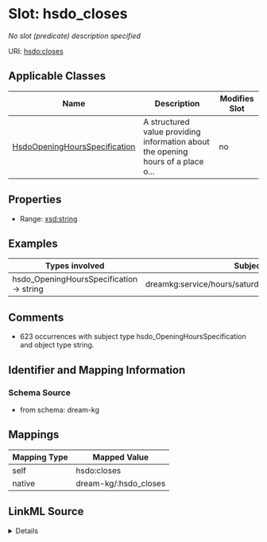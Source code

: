 

# Slot: hsdo_closes


_No slot (predicate) description specified_





URI: [hsdo:closes](http://schema.org/closes)



<!-- no inheritance hierarchy -->





## Applicable Classes

| Name | Description | Modifies Slot |
| --- | --- | --- |
| [HsdoOpeningHoursSpecification](../classes/HsdoOpeningHoursSpecification.md) | A structured value providing information about the opening hours of a place o... |  no  |







## Properties

* Range: [xsd:string](xsd:string)






## Examples

| Types involved | Subject | Predicate | Object |
| --- | --- | --- | --- |
| hsdo_OpeningHoursSpecification → string | dreamkg:service/hours/saturday/5185303560585216 | hsdo:closes | 00:00 |


## Comments

* 623 occurrences with subject type hsdo_OpeningHoursSpecification and object type string.

## Identifier and Mapping Information







### Schema Source


* from schema: dream-kg




## Mappings

| Mapping Type | Mapped Value |
| ---  | ---  |
| self | hsdo:closes |
| native | dream-kg/:hsdo_closes |




## LinkML Source

<details>
```yaml
name: hsdo_closes
description: No slot (predicate) description specified
comments:
- 623 occurrences with subject type hsdo_OpeningHoursSpecification and object type
  string.
examples:
- description: hsdo_OpeningHoursSpecification → string
  object:
    example_object: 00:00
    example_predicate: hsdo:closes
    example_subject: dreamkg:service/hours/saturday/5185303560585216
from_schema: dream-kg
rank: 1000
slot_uri: hsdo:closes
alias: hsdo_closes
domain_of:
- hsdo_OpeningHoursSpecification
range: string

```
</details>